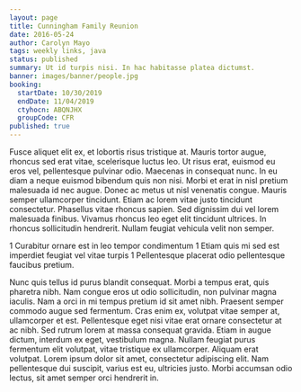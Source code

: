 ```yaml
---
layout: page
title: Cunningham Family Reunion
date: 2016-05-24
author: Carolyn Mayo
tags: weekly links, java
status: published
summary: Ut id turpis nisi. In hac habitasse platea dictumst.
banner: images/banner/people.jpg
booking:
  startDate: 10/30/2019
  endDate: 11/04/2019
  ctyhocn: ABQNJHX
  groupCode: CFR
published: true
---
```

Fusce aliquet elit ex, et lobortis risus tristique at. Mauris tortor augue, rhoncus sed erat vitae, scelerisque luctus leo. Ut risus erat, euismod eu eros vel, pellentesque pulvinar odio. Maecenas in consequat nunc. In eu diam a neque euismod bibendum quis non nisi. Morbi et erat in nisl pretium malesuada id nec augue. Donec ac metus ut nisl venenatis congue.
Mauris semper ullamcorper tincidunt. Etiam ac lorem vitae justo tincidunt consectetur. Phasellus vitae rhoncus sapien. Sed dignissim dui vel lorem malesuada finibus. Vivamus rhoncus leo eget elit tincidunt ultrices. In rhoncus sollicitudin hendrerit. Nullam feugiat vehicula velit non semper.

1 Curabitur ornare est in leo tempor condimentum
1 Etiam quis mi sed est imperdiet feugiat vel vitae turpis
1 Pellentesque placerat odio pellentesque faucibus pretium.

Nunc quis tellus id purus blandit consequat. Morbi a tempus erat, quis pharetra nibh. Nam congue eros ut odio sollicitudin, non pulvinar magna iaculis. Nam a orci in mi tempus pretium id sit amet nibh. Praesent semper commodo augue sed fermentum. Cras enim ex, volutpat vitae semper at, ullamcorper et est. Pellentesque eget nisi vitae erat ornare consectetur at ac nibh. Sed rutrum lorem at massa consequat gravida. Etiam in augue dictum, interdum ex eget, vestibulum magna. Nullam feugiat purus fermentum elit volutpat, vitae tristique ex ullamcorper. Aliquam erat volutpat. Lorem ipsum dolor sit amet, consectetur adipiscing elit. Nam pellentesque dui suscipit, varius est eu, ultricies justo. Morbi accumsan odio lectus, sit amet semper orci hendrerit in.
